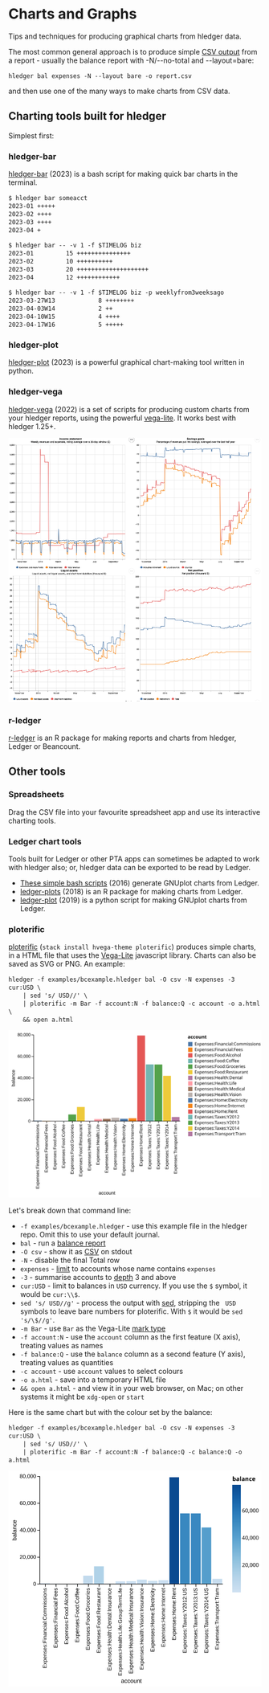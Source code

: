 # Charts and Graphs

<div class=pagetoc>

<!-- toc -->
</div>

Tips and techniques for producing graphical charts from hledger data.

The most common general approach is to produce simple [CSV output](hledger.md#output-format) from a report - usually the balance report with -N/--no-total and --layout=bare:
```
hledger bal expenses -N --layout bare -o report.csv
```
and then use one of the many ways to make charts from CSV data.

## Charting tools built for hledger

Simplest first:

### hledger-bar

[hledger-bar](scripts.md#hledger-bar) (2023)
is a bash script for making quick bar charts in the terminal.

```
$ hledger bar someacct
2023-01	+++++
2023-02	++++
2023-03	++++
2023-04	+
```

```
$ hledger bar -- -v 1 -f $TIMELOG biz
2023-01	        15 +++++++++++++++
2023-02	        10 ++++++++++
2023-03	        20 ++++++++++++++++++++
2023-04	        12 ++++++++++++
```

```
$ hledger bar -- -v 1 -f $TIMELOG biz -p weeklyfrom3weeksago
2023-03-27W13	         8 ++++++++
2023-04-03W14	         2 ++
2023-04-10W15	         4 ++++
2023-04-17W16	         5 +++++
```

### hledger-plot

[hledger-plot](https://pypi.org/project/hledger-utils) (2023)
is a powerful graphical chart-making tool written in python.

### hledger-vega

[hledger-vega](https://github.com/xitian9/hledger-vega) (2022) is a set of scripts for producing custom charts
from your hledger reports, using the powerful [vega-lite](https://vega.github.io/vega-lite/).
It works best with hledger 1.25+. 
<!-- <https://nest.pijul.com/simonmichael/hledger-vega> is another variant -->

![hledger-vega example](images/hledger-vega.png)


### r-ledger

[r-ledger](https://github.com/trevorld/r-ledger) is an R package for making reports and charts from hledger, Ledger or Beancount.

## Other tools

### Spreadsheets

Drag the CSV file into your favourite spreadsheet app and use its interactive charting tools.

### Ledger chart tools

Tools built for Ledger or other PTA apps can sometimes be adapted to work with hledger also; or, hledger data can be exported to be read by Ledger. 

- [These simple bash scripts](https://www.sundialdreams.com/report-scripts-for-ledger-cli-with-gnuplot/) (2016) generate GNUplot charts from Ledger.
- [ledger-plots](https://github.com/esovetkin/ledger-plots) (2018) is an R package for making charts from Ledger.
- [ledger-plot](https://github.com/Tagirijus/ledger-plot) (2019) is a python script for making GNUplot charts from Ledger.

### ploterific

[ploterific](https://github.com/GregorySchwartz/ploterific) (`stack install hvega-theme ploterific`) produces simple charts,
in a HTML file that uses the [Vega-Lite](https://vega.github.io/vega-lite/) javascript library.
Charts can also be saved as SVG or PNG. An example:

```
hledger -f examples/bcexample.hledger bal -O csv -N expenses -3 cur:USD \
    | sed 's/ USD//' \
    | ploterific -m Bar -f account:N -f balance:Q -c account -o a.html \
    && open a.html
```
![ploterific example 1](images/ploterific1.svg)

Let's break down that command line:

- `-f examples/bcexample.hledger` - use this example file in the hledger repo. Omit this to use your default journal.
- `bal` - run a [balance report](hledger.md#balance)
- `-O csv` - show it as [CSV](hledger.md#output-format) on stdout
- `-N` - disable the final Total row
- `expenses` - [limit](hledger.md#queries) to accounts whose name contains `expenses`
- `-3` - summarise accounts to [depth](hledger.md#depth) 3 and above
- `cur:USD` - limit to balances in `USD` currency. If you use the `$` symbol, it would be `cur:\\$`.
- `sed 's/ USD//g'` - process the output with [sed](https://www.gnu.org/software/sed/), stripping the ` USD` symbols to leave bare numbers for ploterific. With `$` it would be `sed 's/\$//g'`.
- `-m Bar` - use `Bar` as the Vega-Lite [mark type](https://hackage.haskell.org/package/hvega-0.11.0.1/docs/Graphics-Vega-VegaLite.html#t:Mark)
- `-f account:N` - use the `account` column as the first feature (X axis), treating values as names
- `-f balance:Q` - use the `balance` column as a second feature (Y axis), treating values as quantities
- `-c account` - use `account` values to select colours
- `-o a.html` - save into a temporary HTML file
- `&& open a.html` - and view it in your web browser, on Mac; on other systems it might be `xdg-open` or `start`

Here is the same chart but with the colour set by the balance:

```
hledger -f examples/bcexample.hledger bal -O csv -N expenses -3 cur:USD \
    | sed 's/ USD//' \
    | ploterific -m Bar -f account:N -f balance:Q -c balance:Q -o a.html
```
![ploterific example 2](images/ploterific2.svg)

